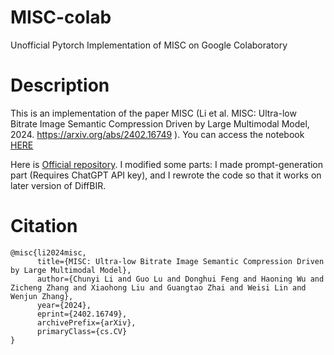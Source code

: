 # MISC-colab
Unofficial Pytorch Implementation of MISC on Google Colaboratory

# Description 
This is an implementation of the paper MISC (Li et al. MISC: Ultra-low Bitrate Image Semantic Compression Driven by Large Multimodal Model, 2024. https://arxiv.org/abs/2402.16749 ). 
You can access the notebook [HERE](https://colab.research.google.com/drive/1LvALhLeLnsvJPzloCe1zMP1HzDkawwbg?usp=sharing)


Here is [Official repository](https://github.com/lcysyzxdxc/MISC). 
I modified some parts: I made prompt-generation part (Requires ChatGPT API key), and I rewrote the code so that it works on later version of DiffBIR. 

# Citation
```
@misc{li2024misc,
      title={MISC: Ultra-low Bitrate Image Semantic Compression Driven by Large Multimodal Model}, 
      author={Chunyi Li and Guo Lu and Donghui Feng and Haoning Wu and Zicheng Zhang and Xiaohong Liu and Guangtao Zhai and Weisi Lin and Wenjun Zhang},
      year={2024},
      eprint={2402.16749},
      archivePrefix={arXiv},
      primaryClass={cs.CV}
}
```

